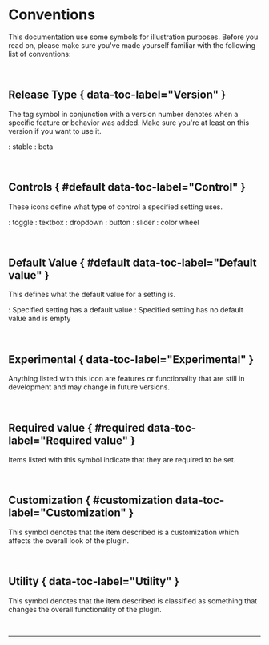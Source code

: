 # Conventions
This documentation use some symbols for illustration purposes. Before you read
on, please make sure you've made yourself familiar with the following list of
conventions:

<br />

## <!-- md:version --> Release Type { data-toc-label="Version" }

The tag symbol in conjunction with a version number denotes when a specific feature or behavior was added. Make sure you're at least on this version if you want to use it.

:   <!-- md:version stable- --> stable
:   <!-- md:version beta- --> beta

<br />

## <!-- md:control --> Controls { #default data-toc-label="Control" }

These icons define what type of control a specified setting uses.

:   <!-- md:control toggle --> toggle
:   <!-- md:control textbox --> textbox
:   <!-- md:control dropdown --> dropdown
:   <!-- md:control button --> button
:   <!-- md:control slider --> slider
:   <!-- md:control color --> color wheel

<br />

## <!-- md:default --> Default Value { #default data-toc-label="Default value" }

This defines what the default value for a setting is.

:   <!-- md:default --> Specified setting has a default value
:   <!-- md:default none --> Specified setting has no default value and is empty

<br />

## <!-- md:flag experimental --> Experimental { data-toc-label="Experimental" }

Anything listed with this icon are features or functionality that are still in development and may change in future versions.

<br />

## <!-- md:flag required --> Required value { #required data-toc-label="Required value" }

Items listed with this symbol indicate that they are required to be set.

<br />

## <!-- md:flag customization --> Customization { #customization data-toc-label="Customization" }

This symbol denotes that the item described is a customization which affects the overall look of the plugin.

<br />

## <!-- md:utility --> Utility { data-toc-label="Utility" }

This symbol denotes that the item described is classified as something that changes the overall functionality of the plugin.

  [Insiders]: insiders/index.md

<br />

---

<br />